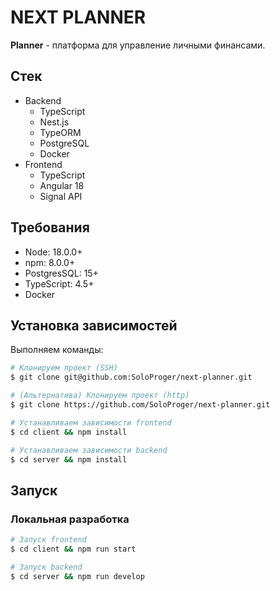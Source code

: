 # NEXT PLANNER

**Planner** - платформа для управление личными финансами.

## Стек
- Backend
    - TypeScript
    - Nest.js
    - TypeORM
    - PostgreSQL
    - Docker
- Frontend
    - TypeScript
    - Angular 18
    - Signal API

## Требования

- Node: 18.0.0+
- npm: 8.0.0+
- PostgresSQL: 15+
- TypeScript: 4.5+
- Docker

## Установка зависимостей

Выполняем команды:

```bash
# Клонируем проект (SSH)
$ git clone git@github.com:SoloProger/next-planner.git

# (Альтернатива) Клонируем проект (http)
$ git clone https://github.com/SoloProger/next-planner.git

# Устанавливаем зависимости frontend
$ cd client && npm install

# Устанавливаем зависимости backend
$ cd server && npm install
```

## Запуск

### Локальная разработка

```bash
# Запуск frontend
$ cd client && npm run start

# Запуск backend
$ cd server && npm run develop
```
